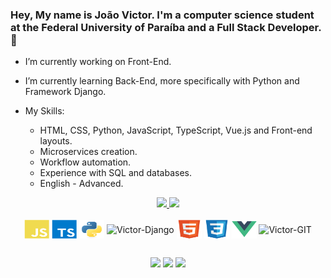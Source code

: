 ### Hey, My name is João Victor. I'm a computer science student at the Federal University of Paraíba and a Full Stack Developer. 👋

- I’m currently working on Front-End.
- I’m currently learning Back-End, more specifically with Python and Framework Django.

- My Skills:
  - HTML, CSS, Python, JavaScript, TypeScript, Vue.js and Front-end layouts.
  - Microservices creation.
  - Workflow automation.
  - Experience with SQL and databases.
  - English - Advanced.
   
<div align="center">
  <a href="https://github.com/victordg21">
   <img height="150" src="https://github-readme-stats.vercel.app/api?username=victordg21&show_icons=true&theme=dark&include_all_commits=true&count_private=true"/>
   <img height="150" src="https://github-readme-stats.vercel.app/api/top-langs/?username=victordg21&layout=compact&langs_count=7&theme=dark"/>
  </a>
</div>
<div style="display: inline_block" align="center"><br>
  <img align="center" alt="Victor-Js" height="30" width="40" src="https://raw.githubusercontent.com/devicons/devicon/master/icons/javascript/javascript-plain.svg">
  <img align="center" alt="Victor-Typescript" height="30" width="40" src="https://raw.githubusercontent.com/devicons/devicon/master/icons/typescript/typescript-plain.svg">
  <img align="center" alt="Victor-Python" height="30" width="40" src="https://raw.githubusercontent.com/devicons/devicon/master/icons/python/python-original.svg">
  <img align="center" alt="Victor-Django" height="40" width="40" src="https://icon-library.com/images/django-icon/django-icon-0.jpg">
  <img align="center" alt="Victor-HTML" height="30" width="40" src="https://raw.githubusercontent.com/devicons/devicon/master/icons/html5/html5-original.svg">
  <img align="center" alt="Victor-CSS" height="30" width="40" src="https://raw.githubusercontent.com/devicons/devicon/master/icons/css3/css3-original.svg">
  <img align="center" alt="Victor-NODE" height="30" width="40" src="https://raw.githubusercontent.com/devicons/devicon/master/icons/vuejs/vuejs-original.svg">
  <img align="center" alt="Victor-GIT" height="30" width="40" src="https://cdn.icon-icons.com/icons2/2107/PNG/512/file_type_git_icon_130581.png">
</div>

  ##
  
<div align="center"> 
  <a href="https://www.instagram.com/victorgoncalves__/" target="_blank"><img src="https://img.shields.io/badge/-Instagram-%23E4405F?style=for-the-badge&logo=instagram&logoColor=white" target="_blank"></a>
 <!-- <a href="https://discord.gg/pDbY76q8Qf" target="_blank"><img src="https://img.shields.io/badge/Discord-7289DA?style=for-the-badge&logo=discord&logoColor=white" target="_blank"></a>  -->
  <a href = "mailto:victordg050@gmail.com"><img src="https://img.shields.io/badge/-Gmail-%23333?style=for-the-badge&logo=gmail&logoColor=white" target="_blank"></a>
  <a href="https://www.linkedin.com/in/jvictor-goncalves/" target="_blank"><img src="https://img.shields.io/badge/-LinkedIn-%230077B5?style=for-the-badge&logo=linkedin&logoColor=white" target="_blank"></a> 
  
</div>
